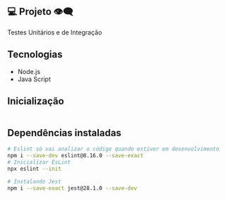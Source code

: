 ## 💻 Projeto 👁‍🗨

Testes Unitários e de Integração 

## Tecnologias 
- Node.js
- Java Script

## Inicialização
```sh

```

## Dependências instaladas

```sh
# Eslint só vai analizar o código quando estiver em desenvolvimento
npm i --save-dev eslint@8.16.0 --save-exact
# Inicializar EsLint
npx eslint --init

# Instalando Jest
npm i --save-exact jest@28.1.0 --save-dev
```